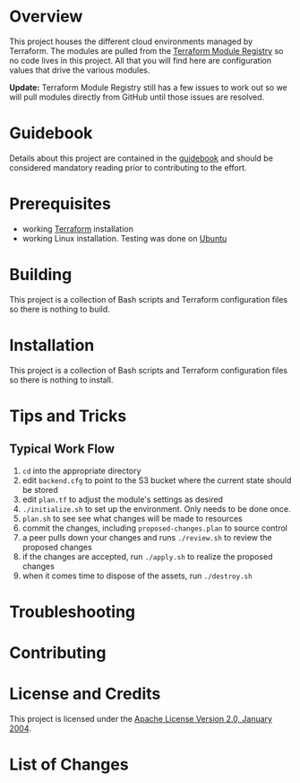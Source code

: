 # Overview
This project houses the different cloud environments managed by Terraform.
The modules are pulled from the [Terraform Module Registry](https://registry.terraform.io)
so no code lives in this project.  All that you will find here are configuration
values that drive the various modules.

**Update:** Terraform Module Registry still has a few issues to work out so
we will pull modules directly from GitHub until those issues are resolved.

# Guidebook
Details about this project are contained in the [guidebook](guidebook/guidebook.md)
and should be considered mandatory reading prior to contributing to the effort.

# Prerequisites
* working [Terraform](https://www.terraform.io/) installation
* working Linux installation.  Testing was done on [Ubuntu](https://www.ubuntu.com/)

# Building
This project is a collection of Bash scripts and Terraform configuration
files so there is nothing to build.

# Installation
This project is a collection of Bash scripts and Terraform configuration
files so there is nothing to install.

# Tips and Tricks
## Typical Work Flow
1. `cd` into the appropriate directory
1. edit `backend.cfg` to point to the S3 bucket where the current state should be stored
1. edit `plan.tf` to adjust the module's settings as desired
1. `./initialize.sh` to set up the environment.  Only needs to be done once.
1. `plan.sh` to see see what changes will be made to resources
1. commit the changes, including `proposed-changes.plan` to source control
1. a peer pulls down your changes and runs `./review.sh` to review the proposed changes
1. if the changes are accepted, run `./apply.sh` to realize the proposed changes
1. when it comes time to dispose of the assets, run `./destroy.sh`

# Troubleshooting

# Contributing

# License and Credits
This project is licensed under the [Apache License Version 2.0, January 2004](http://www.apache.org/licenses/).

# List of Changes
